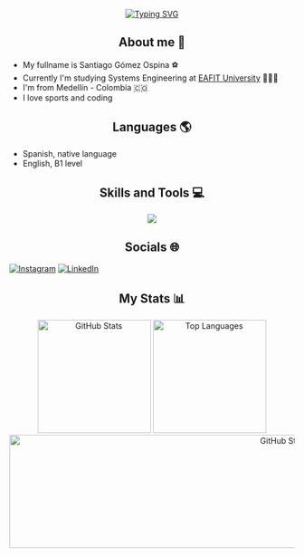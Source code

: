 <p align="center">
  <a href="https://git.io/typing-svg"><img src="https://readme-typing-svg.demolab.com?font=Press+Start+2P&duration=4000&pause=1000&color=6CF7D5&center=true&vCenter=true&width=435&lines=Santiago+G%C3%B3mez+Ospina;Systems+Engineering" alt="Typing SVG" /></a>
</p>

<h2 align="center">About me 🌃</h2>

- My fullname is Santiago Gómez Ospina ⚽
- Currently I'm studying Systems Engineering at [EAFIT University](https://www.eafit.edu.co/ "EAFIT University Page") 👨🏻‍💻
- I'm from Medellín - Colombia 🇨🇴
- I love sports and coding

<h2 align="center">Languages 🌎</h2>

- Spanish, native language
- English, B1 level


<h2 align="center">Skills and Tools 💻</h2>
<p align="center">
  <a href="https://skillicons.dev">
    <img src="https://skillicons.dev/icons?i=arch,arduino,bash,bootstrap,c,cpp,cmake,css,discord,docker,figma,github,gmail,html,java,js,latex,linux,mongodb,mysql,notion,obsidian,py,r,replit,ts,vim,vscode,windows" />
  </a>
</p>

<h2 align="center">Socials 🌐</h2>

[![Instagram](https://img.shields.io/badge/Instagram-%23E4405F.svg?logo=Instagram&logoColor=white)](https://www.instagram.com/santiago_19gomez/)
[![LinkedIn](https://img.shields.io/badge/LinkedIn-%230077B5.svg?logo=linkedin&logoColor=white)](https://www.linkedin.com/in/santiago-g%C3%B3mez-ospina-599a5a20b/) 

<h2 align="center">My Stats 📊</h2>
<p align="center">
  <img height="200" src="https://github-readme-stats.vercel.app/api?username=SantiGomez2519&include_all_commits=true&hide_border=true&show_icons=true&rank_icon=percentile&card_width=350&exclude_repo=github-readme-stats&theme=onedark&line_height=30&custom_title=SantiGomez2519%27s+Github+stats" alt="GitHub Stats"/>
  <img height="200" src="https://github-readme-stats.vercel.app/api/top-langs/?username=SantiGomez2519&layout=donut&langs_count=10&hide_title=true&role=owner,collaborator&theme=onedark&card_width=300&hide_border=true&custom_title=SantiGomez2519%27s+Language+stats&hide=html,css,shell" alt="Top Languages"/>
  <img width="1000" height="200" src="https://streak-stats.demolab.com?user=SantiGomez2519&theme=onedark&hide_border=true&border_radius=5&card_width=800" alt="GitHub Streak Stats">
</p>
